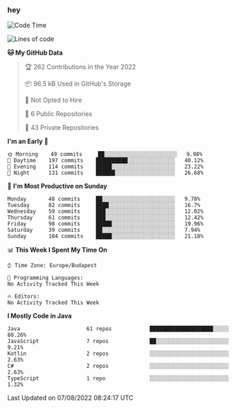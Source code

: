 ### hey

<!--START_SECTION:waka-->
![Code Time](http://img.shields.io/badge/Code%20Time-801%20hrs%2035%20mins-blue)

![Lines of code](https://img.shields.io/badge/From%20Hello%20World%20I%27ve%20Written-508%20Thousand%20lines%20of%20code-blue)

**🐱 My GitHub Data** 

> 🏆 262 Contributions in the Year 2022
 > 
> 📦 96.5 kB Used in GitHub's Storage 
 > 
> 🚫 Not Opted to Hire
 > 
> 📜 6 Public Repositories 
 > 
> 🔑 43 Private Repositories  
 > 
**I'm an Early 🐤** 

```text
🌞 Morning    49 commits     ██░░░░░░░░░░░░░░░░░░░░░░░   9.98% 
🌆 Daytime    197 commits    ██████████░░░░░░░░░░░░░░░   40.12% 
🌃 Evening    114 commits    █████░░░░░░░░░░░░░░░░░░░░   23.22% 
🌙 Night      131 commits    ██████░░░░░░░░░░░░░░░░░░░   26.68%

```
📅 **I'm Most Productive on Sunday** 

```text
Monday       48 commits     ██░░░░░░░░░░░░░░░░░░░░░░░   9.78% 
Tuesday      82 commits     ████░░░░░░░░░░░░░░░░░░░░░   16.7% 
Wednesday    59 commits     ███░░░░░░░░░░░░░░░░░░░░░░   12.02% 
Thursday     61 commits     ███░░░░░░░░░░░░░░░░░░░░░░   12.42% 
Friday       98 commits     █████░░░░░░░░░░░░░░░░░░░░   19.96% 
Saturday     39 commits     ██░░░░░░░░░░░░░░░░░░░░░░░   7.94% 
Sunday       104 commits    █████░░░░░░░░░░░░░░░░░░░░   21.18%

```


📊 **This Week I Spent My Time On** 

```text
⌚︎ Time Zone: Europe/Budapest

💬 Programming Languages: 
No Activity Tracked This Week

🔥 Editors: 
No Activity Tracked This Week

```

**I Mostly Code in Java** 

```text
Java                     61 repos            ████████████████████░░░░░   80.26% 
JavaScript               7 repos             ██░░░░░░░░░░░░░░░░░░░░░░░   9.21% 
Kotlin                   2 repos             ░░░░░░░░░░░░░░░░░░░░░░░░░   2.63% 
C#                       2 repos             ░░░░░░░░░░░░░░░░░░░░░░░░░   2.63% 
TypeScript               1 repo              ░░░░░░░░░░░░░░░░░░░░░░░░░   1.32%

```



 Last Updated on 07/08/2022 08:24:17 UTC
<!--END_SECTION:waka-->
